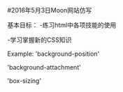#2016年5月3日Moon网站仿写

基本目标：
-练习html中各项技能的使用

-学习掌握新的CSS知识

Example: 
'background-position'

'background-attachment'

'box-sizing'
